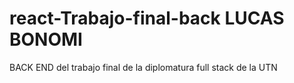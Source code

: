 # react-Trabajo-final-back LUCAS BONOMI
BACK END del trabajo final de la diplomatura full stack de la UTN
